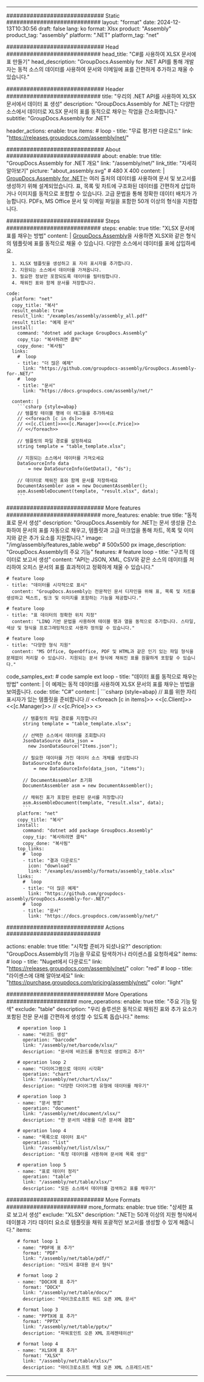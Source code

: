 



---
############################# Static ############################
layout: "format"
date:  2024-12-13T10:30:56
draft: false
lang: ko
format: Xlsx
product: "Assembly"
product_tag: "assembly"
platform: ".NET"
platform_tag: "net"

############################# Head ############################
head_title: "C#를 사용하여 XLSX 문서에 표 만들기"
head_description: "GroupDocs.Assembly for .NET API를 통해 개발자는 동적 소스의 데이터를 사용하여 문서와 이메일에 표를 간편하게 추가하고 채울 수 있습니다."

############################# Header ############################
title: "우리의 .NET API를 사용하여 XLSX 문서에서 데이터 표 생성" 
description: "GroupDocs.Assembly for .NET는 다양한 소스에서 데이터로 XLSX 문서의 표를 동적으로 채우는 작업을 간소화합니다."
subtitle: "GroupDocs.Assembly for .NET" 

header_actions:
  enable: true
  items:
    #  loop
    - title: "무료 평가판 다운로드"
      link: "https://releases.groupdocs.com/assembly/net/"
      
############################# About ############################
about:
    enable: true
    title: "GroupDocs.Assembly for .NET 개요"
    link: "/assembly/net/"
    link_title: "자세히 알아보기"
    picture: "about_assembly.svg" # 480 X 400
    content: |
       [GroupDocs.Assembly for .NET](/assembly/net/)는 여러 출처의 데이터를 사용하여 문서 및 보고서를 생성하기 위해 설계되었습니다. 표, 목록 및 차트에 구조화된 데이터를 간편하게 삽입하거나 이미지를 동적으로 포함할 수 있습니다. 고급 문법을 통해 정확한 데이터 배치가 가능합니다. PDFs, MS Office 문서 및 이메일 파일을 포함한 50개 이상의 형식을 지원합니다.

############################# Steps ############################
steps:
    enable: true
    title: "XLSX 문서에 표를 채우는 방법"
    content: |
      [GroupDocs.Assembly](/assembly/net/)을 사용하면 XLSX와 같은 형식의 템플릿에 표를 동적으로 채울 수 있습니다. 다양한 소스에서 데이터를 표에 삽입하세요.
      
      1. XLSX 템플릿을 생성하고 표 자리 표시자를 추가합니다.
      2. 지원되는 소스에서 데이터를 가져옵니다.
      3. 필요한 정보만 포함되도록 데이터를 필터링합니다.
      4. 채워진 표와 함께 문서를 저장합니다.
   
    code:
      platform: "net"
      copy_title: "복사"
      result_enable: true
      result_link: "/examples/assembly/assembly_all.pdf"
      result_title: "예제 문서"
      install:
        command: "dotnet add package GroupDocs.Assembly"
        copy_tip: "복사하려면 클릭"
        copy_done: "복사됨"
      links:
        #  loop
        - title: "더 많은 예제"
          link: "https://github.com/groupdocs-assembly/GroupDocs.Assembly-for-.NET/"
        #  loop
        - title: "문서"
          link: "https://docs.groupdocs.com/assembly/net/"
          
      content: |
        ```csharp {style=abap}
        // 템플릿 테이블 행에 이 태그들을 추가하세요
        // <<foreach [c in ds]>>
        // <<[c.Client]>><<[c.Manager]>><<[c.Price]>>
        // <</foreach>>

        // 템플릿의 파일 경로를 설정하세요
        string template = "table_template.xlsx";

        // 지원되는 소스에서 데이터를 가져오세요
        DataSourceInfo data 
            = new DataSourceInfo(GetData(), "ds");

        // 데이터로 채워진 표와 함께 문서를 저장하세요
        DocumentAssembler asm = new DocumentAssembler();
        asm.AssembleDocument(template, "result.xlsx", data);
        ```            

############################# More features ############################
more_features:
  enable: true
  title: "동적 표로 문서 생성"
  description: "GroupDocs.Assembly for .NET는 문서 생성을 간소화하여 문서의 표를 자동으로 채우고, 템플릿과 고급 마크업을 통해 차트, 목록 및 이미지와 같은 추가 요소를 지원합니다."
  image: "/img/assembly/features_table.webp" # 500x500 px
  image_description: "GroupDocs.Assembly의 주요 기능"
  features:
    # feature loop
    - title: "구조적 데이터로 보고서 생성"
      content: "API는 JSON, XML, CSV와 같은 소스의 데이터를 처리하여 오피스 문서의 표를 효과적이고 정확하게 채울 수 있습니다."

    # feature loop
    - title: "데이터를 시각적으로 표시"
      content: "GroupDocs.Assembly는 전문적인 문서 디자인을 위해 표, 목록 및 차트를 생성하고 텍스트, 링크 및 이미지를 포함하는 기능을 제공합니다."

    # feature loop
    - title: "표 데이터의 정확한 위치 지정"
      content: "LINQ 기반 문법을 사용하여 테이블 행과 열을 동적으로 추가합니다. 스타일, 색상 및 형식을 프로그래밍적으로 사용자 정의할 수 있습니다."

    # feature loop
    - title: "다양한 형식 지원"
      content: "MS Office, OpenOffice, PDF 및 HTML과 같은 인기 있는 파일 형식을 문제없이 처리할 수 있습니다. 지원되는 문서 형식에 채워진 표를 원활하게 포함할 수 있습니다."
      
  code_samples_ext:
    # code sample ext loop
    - title: "데이터 표를 동적으로 채우는 방법"
      content: |
        이 예제는 동적 데이터를 사용하여 XLSX 문서의 표를 채우는 방법을 보여줍니다.
      code:
        title: "C#"
        content: |
          ```csharp {style=abap}
          // 표를 위한 자리 표시자가 있는 템플릿을 준비합니다
          // <<foreach [c in items]>> <<[c.Client]>><<[c.Manager]>>
          // <<[c.Price]>> <</foreach>>

          // 템플릿의 파일 경로를 지정합니다
          string template = "table_template.xlsx";

          // 선택한 소스에서 데이터를 조회합니다
          JsonDataSource data_json = 
            new JsonDataSource("Items.json");

          // 필요한 데이터를 가진 데이터 소스 개체를 생성합니다
          DataSourceInfo data 
              = new DataSourceInfo(data_json, "items");

          // DocumentAssembler 초기화
          DocumentAssembler asm = new DocumentAssembler();

          // 채워진 표가 포함된 완료된 문서를 저장합니다
          asm.AssembleDocument(template, "result.xlsx", data);
          ```
        platform: "net"
        copy_title: "복사"
        install:
          command: "dotnet add package GroupDocs.Assembly"
          copy_tip: "복사하려면 클릭"
          copy_done: "복사됨"
        top_links:
          #  loop
          - title: "결과 다운로드"
            icon: "download"
            link: "/examples/assembly/formats/assembly_table.xlsx"
        links:
          #  loop
          - title: "더 많은 예제"
            link: "https://github.com/groupdocs-assembly/GroupDocs.Assembly-for-.NET/"
          #  loop
          - title: "문서"
            link: "https://docs.groupdocs.com/assembly/net/"
            

            


############################# Actions ############################

actions:
  enable: true
  title: "시작할 준비가 되셨나요?"
  description: "GroupDocs.Assembly의 기능을 무료로 탐색하거나 라이센스를 요청하세요"
  items:
    #  loop
    - title: "Nuget에서 다운로드"
      link: "https://releases.groupdocs.com/assembly/net/"
      color: "red"
        #  loop
    - title: "라이센스에 대해 알아보세요"
      link: "https://purchase.groupdocs.com/pricing/assembly/net/"
      color: "light"


############################# More Operations #####################
more_operations:
    enable: true
    title: "주요 기능 탐색"
    exclude: "table"
    description: "우리 솔루션은 동적으로 채워진 표와 추가 요소가 포함된 전문 문서를 간편하게 생성할 수 있도록 돕습니다."
    items: 
          
        # operation loop 1
        - name: "바코드 생성"
          operation: "barcode"
          link: "/assembly/net/barcode/xlsx/"
          description: "문서에 바코드를 동적으로 생성하고 추가"

        # operation loop 2
        - name: "다이어그램으로 데이터 시각화"
          operation: "chart"
          link: "/assembly/net/chart/xlsx/"
          description: "다양한 다이어그램 유형에 데이터를 채우기"

        # operation loop 3
        - name: "문서 병합"
          operation: "document"
          link: "/assembly/net/document/xlsx/"
          description: "한 문서의 내용을 다른 문서에 결합"

        # operation loop 4
        - name: "목록으로 데이터 표시"
          operation: "list"
          link: "/assembly/net/list/xlsx/"
          description: "특정 데이터를 사용하여 문서에 목록 생성"

        # operation loop 5
        - name: "표로 데이터 정리"
          operation: "table"
          link: "/assembly/net/table/xlsx/"
          description: "모든 소스에서 데이터를 검색하고 표를 채우기"
         
          
############################# More Formats ########################
more_formats:
    enable: true
    title: "상세한 표로 보고서 생성"
    exclude: "XLSX"
    description: ".NET는 50개 이상의 지원 형식에서 테이블과 기타 데이터 요소로 템플릿을 채워 포괄적인 보고서를 생성할 수 있게 해줍니다."
    items: 
          
        # format loop 1
        - name: "PDF에 표 추가"
          format: "PDF"
          link: "/assembly/net/table/pdf/"
          description: "어도비 휴대용 문서 형식"
          
        # format loop 2
        - name: "DOCX에 표 추가"
          format: "DOCX"
          link: "/assembly/net/table/docx/"
          description: "마이크로소프트 워드 오픈 XML 문서"
          
        # format loop 3
        - name: "PPTX에 표 추가"
          format: "PPTX"
          link: "/assembly/net/table/pptx/"
          description: "파워포인트 오픈 XML 프레젠테이션"
          
        # format loop 4
        - name: "XLSX에 표 추가"
          format: "XLSX"
          link: "/assembly/net/table/xlsx/"
          description: "마이크로소프트 엑셀 오픈 XML 스프레드시트"


          

---